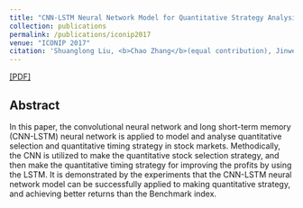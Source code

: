 ```yaml
---
title: "CNN-LSTM Neural Network Model for Quantitative Strategy Analysis in Stock Markets"
collection: publications
permalink: /publications/iconip2017
venue: "ICONIP 2017"
citation: 'Shuanglong Liu, <b>Chao Zhang</b>(equal contribution), Jinwen Ma. <i>The 24th International Conference on Neural Information Processing</i>. <b>ICONIP 2017</b>.'
---
```


[[PDF]](https://pkuzc.github.io/files/iconip_2017.pdf)

## Abstract

In this paper, the convolutional neural network and long short-term memory (CNN-LSTM) neural network is applied to model and analyse quantitative selection and quantitative timing strategy in stock markets. Methodically, the CNN is utilized to make the quantitative stock selection strategy, and then make the quantitative timing strategy for improving the profits by using the LSTM. It is demonstrated by the experiments that the CNN-LSTM neural network model can be successfully applied to making quantitative strategy, and achieving better returns than the Benchmark index.